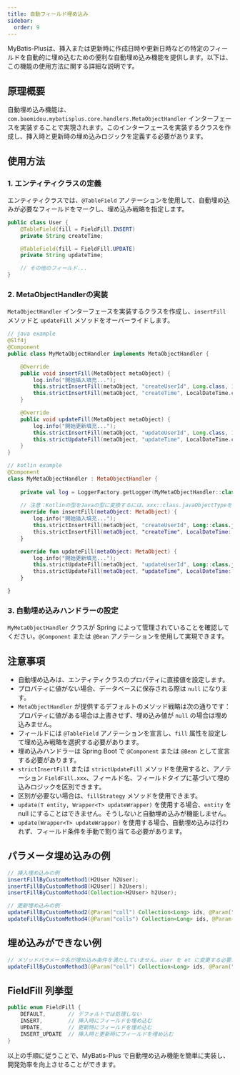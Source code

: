 ```yaml
---
title: 自動フィールド埋め込み
sidebar:
  order: 9
---
```


MyBatis-Plusは、挿入または更新時に作成日時や更新日時などの特定のフィールドを自動的に埋め込むための便利な自動埋め込み機能を提供します。以下は、この機能の使用方法に関する詳細な説明です。

## 原理概要

自動埋め込み機能は、`com.baomidou.mybatisplus.core.handlers.MetaObjectHandler` インターフェースを実装することで実現されます。このインターフェースを実装するクラスを作成し、挿入時と更新時の埋め込みロジックを定義する必要があります。

## 使用方法

### 1. エンティティクラスの定義

エンティティクラスでは、`@TableField` アノテーションを使用して、自動埋め込みが必要なフィールドをマークし、埋め込み戦略を指定します。

```java
public class User {
    @TableField(fill = FieldFill.INSERT)
    private String createTime;

    @TableField(fill = FieldFill.UPDATE)
    private String updateTime;

    // その他のフィールド...
}
```

### 2. MetaObjectHandlerの実装

`MetaObjectHandler` インターフェースを実装するクラスを作成し、`insertFill` メソッドと `updateFill` メソッドをオーバーライドします。

```java
// java example
@Slf4j
@Component
public class MyMetaObjectHandler implements MetaObjectHandler {

    @Override
    public void insertFill(MetaObject metaObject) {
        log.info("開始插入填充...");
        this.strictInsertFill(metaObject, "createUserId", Long.class, 123456L)
        this.strictInsertFill(metaObject, "createTime", LocalDateTime.class, LocalDateTime.now());
    }

    @Override
    public void updateFill(MetaObject metaObject) {
        log.info("開始更新填充...");
        this.strictInsertFill(metaObject, "updateUserId", Long.class, 123456L)
        this.strictUpdateFill(metaObject, "updateTime", LocalDateTime.class, LocalDateTime.now());
    }
}
```
```kotlin
// kotlin example
@Component
class MyMetaObjectHandler : MetaObjectHandler {
    
    private val log = LoggerFactory.getLogger(MyMetaObjectHandler::class.java)
    
    // 注意：Kotlinの型をJavaの型に変換するには、xxx::class.javaObjectTypeを使用してください。一部の型がxxx::class.javaを使用して基本型に変換され、型が一致せず埋め込みができないことを防ぎます。
    override fun insertFill(metaObject: MetaObject) {
        log.info("開始插入填充...");
        this.strictInsertFill(metaObject, "createUserId", Long::class.javaObjectType, 123456L)
        this.strictInsertFill(metaObject, "createTime", LocalDateTime::class.javaObjectType, LocalDateTime.now())
    }

    override fun updateFill(metaObject: MetaObject) {
        log.info("開始更新填充...");
        this.strictUpdateFill(metaObject, "updateUserId", Long::class.javaObjectType, 123456L)
        this.strictUpdateFill(metaObject, "updateTime", LocalDateTime::class.javaObjectType, LocalDateTime.now())
    }

}
```
### 3. 自動埋め込みハンドラーの設定

`MyMetaObjectHandler` クラスが Spring によって管理されていることを確認してください。`@Component` または `@Bean` アノテーションを使用して実現できます。

## 注意事項

- 自動埋め込みは、エンティティクラスのプロパティに直接値を設定します。
- プロパティに値がない場合、データベースに保存される際は `null` になります。
- `MetaObjectHandler` が提供するデフォルトのメソッド戦略は次の通りです：プロパティに値がある場合は上書きせず、埋め込み値が `null` の場合は埋め込みません。
- フィールドには `@TableField` アノテーションを宣言し、`fill` 属性を設定して埋め込み戦略を選択する必要があります。
- 埋め込みハンドラーは Spring Boot で `@Component` または `@Bean` として宣言する必要があります。
- `strictInsertFill` または `strictUpdateFill` メソッドを使用すると、アノテーション `FieldFill.xxx`、フィールド名、フィールドタイプに基づいて埋め込みロジックを区別できます。
- 区別が必要ない場合は、`fillStrategy` メソッドを使用できます。
- `update(T entity, Wrapper<T> updateWrapper)` を使用する場合、`entity` を null にすることはできません。そうしないと自動埋め込みが機能しません。
- `update(Wrapper<T> updateWrapper)` を使用する場合、自動埋め込みは行われず、フィールド条件を手動で割り当てる必要があります。

## パラメータ埋め込みの例

```java
// 挿入埋め込みの例
insertFillByCustomMethod1(H2User h2User);
insertFillByCustomMethod8(H2User[] h2Users);
insertFillByCustomMethod4(Collection<H2User> h2User);

// 更新埋め込みの例
updateFillByCustomMethod2(@Param("coll") Collection<Long> ids, @Param("et") H2User h2User);
updateFillByCustomMethod4(@Param("colls") Collection<Long> ids, @Param("et") H2User h2User);
```

## 埋め込みができない例

```java
// メソッドパラメータ名が埋め込み条件を満たしていません。user を et に変更する必要があります
updateFillByCustomMethod3(@Param("coll") Collection<Long> ids, @Param("user") H2User h2User);
```

## FieldFill 列挙型

```java
public enum FieldFill {
    DEFAULT,       // デフォルトでは処理しない
    INSERT,        // 挿入時にフィールドを埋め込む
    UPDATE,        // 更新時にフィールドを埋め込む
    INSERT_UPDATE  // 挿入時と更新時にフィールドを埋め込む
}
```

以上の手順に従うことで、MyBatis-Plus で自動埋め込み機能を簡単に実装し、開発効率を向上させることができます。
